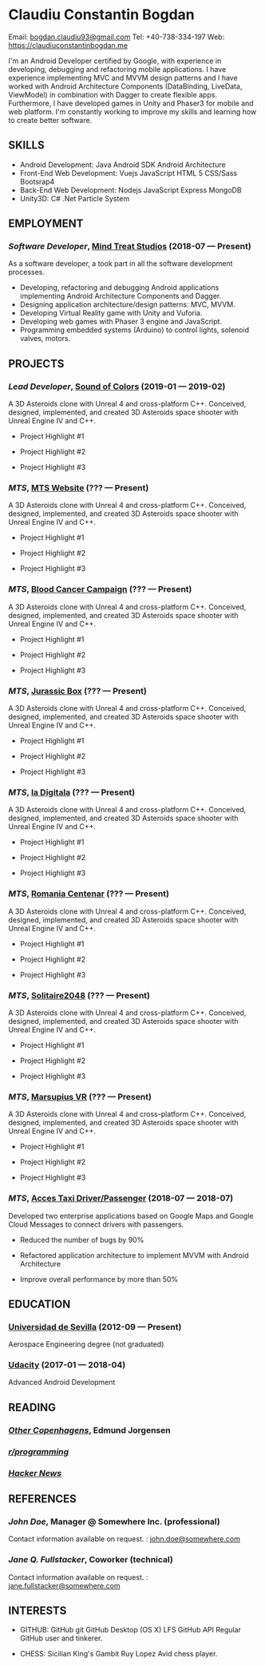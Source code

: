 Claudiu Constantin Bogdan
============
Email: bogdan.claudiu93@gmail.com
Tel: +40-738-334-197
Web: https://claudiuconstantinbogdan.me

I'm an Android Developer certified by Google, with experience in developing, debugging and refactoring mobile applications. I have experience implementing MVC and MVVM design patterns and I have worked with Android Architecture Components (DataBinding, LiveData, ViewModel) in combination with Dagger to create flexible apps. Furthermore, I have developed games in Unity and Phaser3 for mobile and web platform. I'm constantly working to improve my skills and learning how to create better software.

## SKILLS

  - Android Development: Java Android SDK Android Architecture 
  - Front-End Web Development: Vuejs JavaScript HTML 5 CSS/Sass Bootsrap4 
  - Back-End Web Development: Nodejs JavaScript Express MongoDB 
  - Unity3D: C# .Net Particle System 

## EMPLOYMENT

### *Software Developer*, [Mind Treat Studios](https://www.mindtreatstudios.com) (2018-07 — Present)

 As a software developer, a took part in all the software development processes. 
  - Developing, refactoring and debugging Android applications implementing Android Architecture Components and Dagger.
  - Designing application architecture/design patterns: MVC, MVVM.
  - Developing Virtual Reality game with Unity and Vuforia.
  - Developing web games with Phaser 3 engine and JavaScript.
  - Programming embedded systems (Arduino) to control lights, solenoid valves, motors.


## PROJECTS

### *Lead Developer*, [Sound of Colors](https://oskar.nextadv.m75.ro) (2019-01 — 2019-02)

A 3D Asteroids clone with Unreal 4 and cross-platform C++.
Conceived, designed, implemented, and created 3D Asteroids space shooter with Unreal Engine IV and C++.
  - Project Highlight #1

  - Project Highlight #2

  - Project Highlight #3


### *MTS*, [MTS Website](http://asteroids-demo.org) (??? — Present)

A 3D Asteroids clone with Unreal 4 and cross-platform C++.
Conceived, designed, implemented, and created 3D Asteroids space shooter with Unreal Engine IV and C++.
  - Project Highlight #1

  - Project Highlight #2

  - Project Highlight #3


### *MTS*, [Blood Cancer Campaign](http://asteroids-demo.org) (??? — Present)

A 3D Asteroids clone with Unreal 4 and cross-platform C++.
Conceived, designed, implemented, and created 3D Asteroids space shooter with Unreal Engine IV and C++.
  - Project Highlight #1

  - Project Highlight #2

  - Project Highlight #3


### *MTS*, [Jurassic Box](http://asteroids-demo.org) (??? — Present)

A 3D Asteroids clone with Unreal 4 and cross-platform C++.
Conceived, designed, implemented, and created 3D Asteroids space shooter with Unreal Engine IV and C++.
  - Project Highlight #1

  - Project Highlight #2

  - Project Highlight #3


### *MTS*, [Ia Digitala](http://asteroids-demo.org) (??? — Present)

A 3D Asteroids clone with Unreal 4 and cross-platform C++.
Conceived, designed, implemented, and created 3D Asteroids space shooter with Unreal Engine IV and C++.
  - Project Highlight #1

  - Project Highlight #2

  - Project Highlight #3


### *MTS*, [Romania Centenar](http://asteroids-demo.org) (??? — Present)

A 3D Asteroids clone with Unreal 4 and cross-platform C++.
Conceived, designed, implemented, and created 3D Asteroids space shooter with Unreal Engine IV and C++.
  - Project Highlight #1

  - Project Highlight #2

  - Project Highlight #3


### *MTS*, [Solitaire2048](http://asteroids-demo.org) (??? — Present)

A 3D Asteroids clone with Unreal 4 and cross-platform C++.
Conceived, designed, implemented, and created 3D Asteroids space shooter with Unreal Engine IV and C++.
  - Project Highlight #1

  - Project Highlight #2

  - Project Highlight #3


### *MTS*, [Marsupius VR](http://asteroids-demo.org) (??? — Present)

A 3D Asteroids clone with Unreal 4 and cross-platform C++.
Conceived, designed, implemented, and created 3D Asteroids space shooter with Unreal Engine IV and C++.
  - Project Highlight #1

  - Project Highlight #2

  - Project Highlight #3


### *MTS*, [Acces Taxi Driver/Passenger](https://play.google.com/store/apps/details?id=com.transorient.accestaxi.driver) (2018-07 — 2018-07)


Developed two enterprise applications based on Google Maps and Google Cloud Messages to connect drivers with passengers.
  - Reduced the number of bugs by 90%

  - Refactored application architecture to implement MVVM with Android Architecture

  - Improve overall performance by more than 50%




## EDUCATION

### [Universidad de Sevilla](http://www.us.es/) (2012-09 — Present)

Aerospace Engineering degree (not graduated)


### [Udacity](https://eu.udacity.com/) (2017-01 — 2018-04)

Advanced Android Development






## READING

### [*Other Copenhagens*](http://www.amazon.com/Other-Copenhagens-And-Stories/dp/0984749209), Edmund Jorgensen

### [*r/programming*](https://www.reddit.com/r/programming)

### [*Hacker News*](https://news.ycombinator.com/)





## REFERENCES

### *John Doe*, Manager @ Somewhere Inc. (professional)
Contact information available on request.
: john.doe@somewhere.com

### *Jane Q. Fullstacker*, Coworker (technical)
Contact information available on request.
: jane.fullstacker@somewhere.com


## INTERESTS

- GITHUB: GitHub git GitHub Desktop (OS X) LFS GitHub API 
Regular GitHub user and tinkerer.

- CHESS: Sicilian King's Gambit Ruy Lopez 
Avid chess player.


